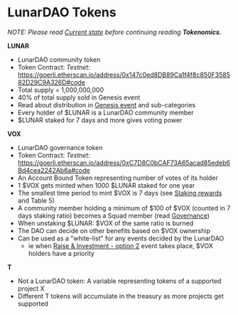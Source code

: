 # LunarDAO Tokens

*NOTE: Please read [Current state](./update.md) before continuing reading **Tokenomics.***

**LUNAR**

* LunarDAO community token
* Token Contract: *Testnet:* https://goerli.etherscan.io/address/0x147c0ed8DB89Ca1f4f8c850F358582D29C9A326D#code
* Total supply = 1,000,000,000
* 40% of total supply sold in Genesis event
* Read about distribution in [Genesis event](./genesis_event.md) and sub-categories
* Every holder of $LUNAR is a LunarDAO community member
* $LUNAR staked for 7 days and more gives voting power

**VOX**

* LunarDAO governance token
* Token Contract: *Testnet:* https://goerli.etherscan.io/address/0xC7D8C0bCAF73A65acad85edeb6Bd4cea2242Ab6a#code
* An Account Bound Token representing number of votes of its holder
* 1 $VOX gets minted when 1000 $LUNAR staked for one year
* The smallest time period to mint $VOX is 7 days (see [Staking rewards](./lunar_staking.md) and Table 5)
* A community member holding a minimum of $100 of $VOX (counted in 7 days staking ratio) becomes a Squad member (read [Governance](./governance.md))
* When unstaking $LUNAR: $VOX of the same ratio is burned
* The DAO can decide on other benefits based on $VOX ownership
* Can be used as a "white-list" for any events decided by the LunarDAO 
	* ie when [Raise & Investment - option 2](./launchpad.md) event takes place, $VOX holders have a priority

**T**

* Not a LunarDAO token: A variable representing tokens of a supported project X
* Different T tokens will accumulate in the treasury as more projects get supported  
